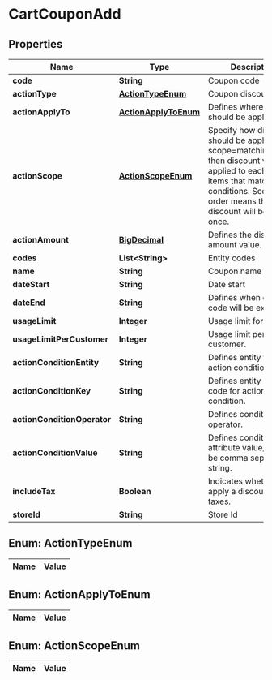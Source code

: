

# CartCouponAdd

## Properties

Name | Type | Description | Notes
------------ | ------------- | ------------- | -------------
**code** | **String** | Coupon code | 
**actionType** | [**ActionTypeEnum**](#ActionTypeEnum) | Coupon discount type | 
**actionApplyTo** | [**ActionApplyToEnum**](#ActionApplyToEnum) | Defines where discount should be applied | 
**actionScope** | [**ActionScopeEnum**](#ActionScopeEnum) | Specify how discount should be applied. If scope&#x3D;matching_items, then discount will be applied to each of the items that match action conditions. Scope order means that discount will be applied once. | 
**actionAmount** | [**BigDecimal**](BigDecimal.md) | Defines the discount amount value. | 
**codes** | **List&lt;String&gt;** | Entity codes |  [optional]
**name** | **String** | Coupon name |  [optional]
**dateStart** | **String** | Date start |  [optional]
**dateEnd** | **String** | Defines when discount code will be expired. |  [optional]
**usageLimit** | **Integer** | Usage limit for coupon. |  [optional]
**usageLimitPerCustomer** | **Integer** | Usage limit per customer. |  [optional]
**actionConditionEntity** | **String** | Defines entity for action condition. |  [optional]
**actionConditionKey** | **String** | Defines entity attribute code for action condition. |  [optional]
**actionConditionOperator** | **String** | Defines condition operator. |  [optional]
**actionConditionValue** | **String** | Defines condition attribute value/s. Can be comma separated string. |  [optional]
**includeTax** | **Boolean** | Indicates whether to apply a discount for taxes. |  [optional]
**storeId** | **String** | Store Id |  [optional]


## Enum: ActionTypeEnum

Name | Value
---- | -----


## Enum: ActionApplyToEnum

Name | Value
---- | -----


## Enum: ActionScopeEnum

Name | Value
---- | -----




